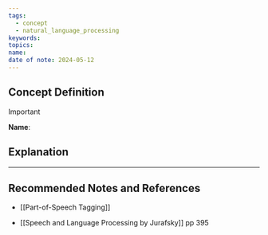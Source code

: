 ```yaml
---
tags:
  - concept
  - natural_language_processing
keywords: 
topics: 
name: 
date of note: 2024-05-12
---
```


## Concept Definition

>[!important]
>**Name**: 



## Explanation





-----------
##  Recommended Notes and References


- [[Part-of-Speech Tagging]]


- [[Speech and Language Processing by Jurafsky]] pp 395